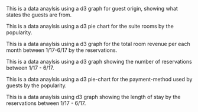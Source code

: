 This is a data anaylsis using a d3 graph for guest origin, showing what states the guests are from.

This is  a data anaylsis using a d3 pie chart for the suite rooms by the popularity.

This is a data anaylsis using a d3 graph for the total room revenue per each month between 1/17-6/17 by the reservations.

This is a data anaylsis using a d3 graph showing the number of reservations between 1/17 - 6/17.

This is a data anaylsis using a d3 pie-chart for the payment-method used by guests by the popularity.

This is a data anaylsis using d3 graph showing the length of stay by the reservations between 1/17 - 6/17.
